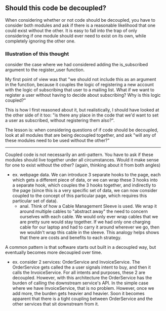 
## Should this code be decoupled?
When considering whether or not code should be decoupled, you have to consider both modules and ask if there is a reasonable likelihood that one could exist without the other. It is easy to fall into the trap of only considering if one module should ever need to exist on its own, while completely ignoring the other one.

### Illustration of this thought
consider the case where we had considered adding the is_subscribed argument to the register_user function.

My first point of view was that "we should not include this as an argument in the function, because it couples the logic of registering a new account with the logic of subscribing that user to a mailing list. What if we want to register a user without having to decide about subscribing? Why is this logic coupled?"

This is how I first reasoned about it, but realistically, I should have looked at the other side of it too: "is there any place in the code that we'd want to set a user as subscribed, without registering them also?".

The lesson is: when considering questions of if code should be decoupled, look at all modules that are being decoupled together, and ask "will any of these modules need to be used without the other?"

* * *

Coupled code is not necessarily an anti-pattern. You have to ask if these modules should live together under all circumstances. Would it make sense for one to exist without the other? (again, thinking about it from both angles)
- ex. webpage data. We can introduce 3 separate hooks to the page, each which gets a different piece of data, or we can wrap these 3 hooks into a separate hook, which couples the 3 hooks together, and indirectly to the page (since this is a very specific set of data, we can now consider coupled to the concept of this particular page, which requires this particular set of data).
    - anal. Think of how a Cable Management Sleeve is used. We wrap it around multiple cables to "abstract away" the need to concern ourselves with each cable. We would only ever wrap cables that we are pretty sure would stay together. If we had only one charging cable for our laptop and had to carry it around wherever we go, then we wouldn't wrap this cable in the sleeve. This analogy helps shows that there are costs and benefits to each strategy.

A common pattern is that software starts out built in a decoupled way, but eventually becomes more decoupled over time.
- ex. consider 2 services: OrderService and InvoiceService. The OrderService gets called the a user signals intent to buy, and then it calls the InvoiceService. For all intents and purposes, these 2 are decoupled. However, with this architecture the OrderService has the burden of calling the downstream service's API. In the simple case where we have InvoiceService, that is no problem. However, once we add more, the burden gets heavier and heavier. Soon it becomes apparent that there is a tight coupling between OrderService and the other services that sit downstream from it.
